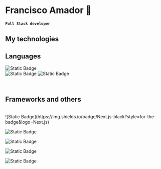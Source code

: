 <h1>Francisco Amador 🌌</h1>

**`Full Stack developer`**




<h2>My technologies</h2>

## Languages

![Static Badge](https://img.shields.io/badge/Html-orange?style=for-the-badge&logo=HTML5&logoColor=white)       
![Static Badge](https://img.shields.io/badge/Javascript-gray?style=for-the-badge&logo=JavaScript)
![Static Badge](https://img.shields.io/badge/Typescript-blue?style=for-the-badge&logo=Typescript&logoColor=white)

<br>

## Frameworks and others

<br>
![Static Badge](https://img.shields.io/badge/Next.js-black?style=for-the-badge&logo=Next.js)

![Static Badge](https://img.shields.io/badge/react-blue?style=for-the-badge&logo=react&logoColor=white)

![Static Badge](https://img.shields.io/badge/Tailwind%20css-%2361DAFB?style=for-the-badge&logo=Tailwind%20css&logoColor=white)

![Static Badge](https://img.shields.io/badge/Node.js-%235FA04E?style=for-the-badge&logo=Node.js&logoColor=white)

![Static Badge](https://img.shields.io/badge/Svelte-%23FF3E00?style=for-the-badge&logo=Svelte&logoColor=white)

